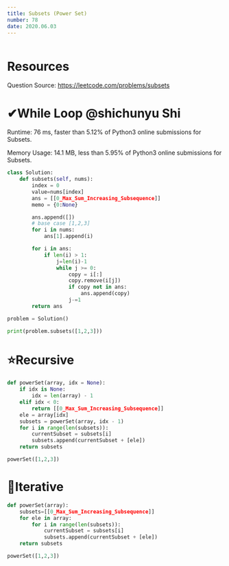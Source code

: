 ```yaml
---
title: Subsets (Power Set)
number: 78
date: 2020.06.03
---
```


```toc

```

# Resources
Question Source: https://leetcode.com/problems/subsets



# ✔While Loop @shichunyu Shi
Runtime: 76 ms, faster than 5.12% of Python3 online submissions for Subsets.

Memory Usage: 14.1 MB, less than 5.95% of Python3 online submissions for Subsets.

```python
class Solution:
    def subsets(self, nums):
        index = 0
        value=nums[index]
        ans = [[0_Max_Sum_Increasing_Subsequence]]
        memo = {0:None}

        ans.append([])
        # base case [1,2,3]
        for i in nums:
            ans[1].append(i)

        for i in ans:
            if len(i) > 1:
                j=len(i)-1
                while j >= 0:
                    copy = i[:]
                    copy.remove(i[j])
                    if copy not in ans:
                        ans.append(copy)
                    j-=1
        return ans

problem = Solution()

print(problem.subsets([1,2,3]))
```

# ⭐Recursive

```python
def powerSet(array, idx = None):
    if idx is None:
        idx = len(array) - 1
    elif idx < 0:
        return [[0_Max_Sum_Increasing_Subsequence]]
    ele = array[idx]
    subsets = powerSet(array, idx - 1)
    for i in range(len(subsets)):
        currentSubset = subsets[i]
        subsets.append(currentSubset + [ele])
    return subsets

powerSet([1,2,3])
```

# 🌟Iterative

```python
def powerSet(array):
    subsets=[[0_Max_Sum_Increasing_Subsequence]]
    for ele in array:
        for i in range(len(subsets)):
            currentSubset = subsets[i]
            subsets.append(currentSubset + [ele])
    return subsets

powerSet([1,2,3])
```
